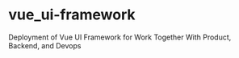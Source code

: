 # vue_ui-framework
Deployment of Vue UI Framework for Work Together With Product, Backend, and Devops
